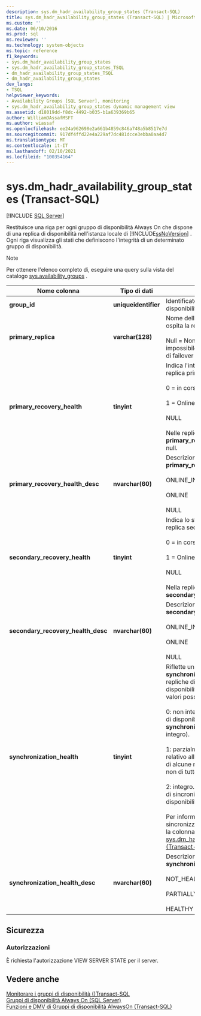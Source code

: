 ```yaml
---
description: sys.dm_hadr_availability_group_states (Transact-SQL)
title: sys.dm_hadr_availability_group_states (Transact-SQL) | Microsoft Docs
ms.custom: ''
ms.date: 06/10/2016
ms.prod: sql
ms.reviewer: ''
ms.technology: system-objects
ms.topic: reference
f1_keywords:
- sys.dm_hadr_availability_group_states
- sys.dm_hadr_availability_group_states_TSQL
- dm_hadr_availability_group_states_TSQL
- dm_hadr_availability_group_states
dev_langs:
- TSQL
helpviewer_keywords:
- Availability Groups [SQL Server], monitoring
- sys.dm_hadr_availability_group_states dynamic management view
ms.assetid: d18019dd-f8dc-4492-b035-b1a639369b65
author: WilliamDAssafMSFT
ms.author: wiassaf
ms.openlocfilehash: ee24a962698e2a661b4859c846a748a5b8517e7d
ms.sourcegitcommit: 917df4ffd22e4a229af7dc481dcce3ebba0aa4d7
ms.translationtype: MT
ms.contentlocale: it-IT
ms.lasthandoff: 02/10/2021
ms.locfileid: "100354164"
---
```

# <a name="sysdm_hadr_availability_group_states-transact-sql"></a>sys.dm_hadr_availability_group_states (Transact-SQL)
[!INCLUDE [SQL Server](../../includes/applies-to-version/sqlserver.md)]

  Restituisce una riga per ogni gruppo di disponibilità Always On che dispone di una replica di disponibilità nell'istanza locale di [!INCLUDE[ssNoVersion](../../includes/ssnoversion-md.md)] . Ogni riga visualizza gli stati che definiscono l'integrità di un determinato gruppo di disponibilità.  
  
> [!NOTE]  
>  Per ottenere l'elenco completo di, eseguire una query sulla vista del catalogo [sys.availability_groups](../../relational-databases/system-catalog-views/sys-availability-groups-transact-sql.md) .  
  
|Nome colonna|Tipo di dati|Descrizione|  
|-----------------|---------------|-----------------|  
|**group_id**|**uniqueidentifier**|Identificatore univoco del gruppo di disponibilità.|  
|**primary_replica**|**varchar(128)**|Nome dell'istanza del server che ospita la replica primaria corrente.<br /><br /> Null = Non la replica primaria o impossibile comunicare con il cluster di failover WSFC.|  
|**primary_recovery_health**|**tinyint**|Indica l'integrità di recupero della replica primaria, uno di:<br /><br /> 0 = in corso<br /><br /> 1 = Online<br /><br /> NULL<br /><br /> Nelle repliche secondarie il **primary_recovery_health** colonna è null.|  
|**primary_recovery_health_desc**|**nvarchar(60)**|Descrizione di **primary_replica_health**, uno di:<br /><br /> ONLINE_IN_PROGRESS<br /><br /> ONLINE<br /><br /> NULL|  
|**secondary_recovery_health**|**tinyint**|Indica lo stato di ripristino di una replica secondaria, uno dei seguenti:<br /><br /> 0 = in corso<br /><br /> 1 = Online<br /><br /> NULL<br /><br /> Nella replica primaria la colonna **secondary_recovery_health** è null.|  
|**secondary_recovery_health_desc**|**nvarchar(60)**|Descrizione di **secondary_recovery_health**, uno di:<br /><br /> ONLINE_IN_PROGRESS<br /><br /> ONLINE<br /><br /> NULL|  
|**synchronization_health**|**tinyint**|Riflette un rollup del **synchronization_health** di tutte le repliche di disponibilità nel gruppo di disponibilità. Di seguito sono riportati i valori possibili e le relative descrizioni.<br /><br /> 0: non integro. Nessuna delle repliche di disponibilità dispone di un **synchronization_health** integro (2 = integro).<br /><br /> 1: parzialmente integro. Il valore relativo all'integrità di sincronizzazione di alcune repliche di disponibilità, ma non di tutte, è integro.<br /><br /> 2: integro. Il valore relativo all'integrità di sincronizzazione di ogni replica di disponibilità è integro.<br /><br /> Per informazioni sull'integrità della sincronizzazione della replica, vedere la colonna **synchronization_health** in [sys.dm_hadr_availability_replica_states &#40;Transact-SQL&#41;](../../relational-databases/system-dynamic-management-views/sys-dm-hadr-availability-replica-states-transact-sql.md).|  
|**synchronization_health_desc**|**nvarchar(60)**|Descrizione di **synchronization_health**, uno di:<br /><br /> NOT_HEALTHY<br /><br /> PARTIALLY_HEALTHY<br /><br /> HEALTHY|  
  
## <a name="security"></a>Sicurezza  
  
### <a name="permissions"></a>Autorizzazioni  
 È richiesta l'autorizzazione VIEW SERVER STATE per il server.  
  
## <a name="see-also"></a>Vedere anche  
 [Monitorare i gruppi di disponibilità &#40;&#41;Transact-SQL ](../../database-engine/availability-groups/windows/monitor-availability-groups-transact-sql.md)   
 [Gruppi di disponibilità Always On &#40;SQL Server&#41;](../../database-engine/availability-groups/windows/always-on-availability-groups-sql-server.md)   
 [Funzioni e DMV di Gruppi di disponibilità AlwaysOn &#40;Transact-SQL&#41;](../../relational-databases/system-dynamic-management-views/always-on-availability-groups-dynamic-management-views-functions.md)  
  
  
